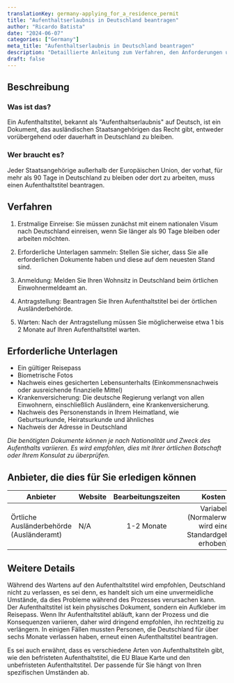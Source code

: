 ```yaml
---
translationKey: germany-applying_for_a_residence_permit
title: "Aufenthaltserlaubnis in Deutschland beantragen"
author: "Ricardo Batista"
date: "2024-06-07"
categories: ["Germany"]
meta_title: "Aufenthaltserlaubnis in Deutschland beantragen"
description: "Detaillierte Anleitung zum Verfahren, den Anforderungen und zusätzlichen Schritten für die Beantragung einer Aufenthaltserlaubnis in Deutschland."
draft: false
---
```


## Beschreibung
### Was ist das?
Ein Aufenthaltstitel, bekannt als "Aufenthaltserlaubnis" auf Deutsch, ist ein Dokument, das ausländischen Staatsangehörigen das Recht gibt, entweder vorübergehend oder dauerhaft in Deutschland zu bleiben. 

### Wer braucht es?
Jeder Staatsangehörige außerhalb der Europäischen Union, der vorhat, für mehr als 90 Tage in Deutschland zu bleiben oder dort zu arbeiten, muss einen Aufenthaltstitel beantragen.

## Verfahren
1. Erstmalige Einreise: Sie müssen zunächst mit einem nationalen Visum nach Deutschland einreisen, wenn Sie länger als 90 Tage bleiben oder arbeiten möchten.

2. Erforderliche Unterlagen sammeln: Stellen Sie sicher, dass Sie alle erforderlichen Dokumente haben und diese auf dem neuesten Stand sind.

3. Anmeldung: Melden Sie Ihren Wohnsitz in Deutschland beim örtlichen Einwohnermeldeamt an.

4. Antragstellung: Beantragen Sie Ihren Aufenthaltstitel bei der örtlichen Ausländerbehörde.

5. Warten: Nach der Antragstellung müssen Sie möglicherweise etwa 1 bis 2 Monate auf Ihren Aufenthaltstitel warten.

## Erforderliche Unterlagen
- Ein gültiger Reisepass
- Biometrische Fotos
- Nachweis eines gesicherten Lebensunterhalts (Einkommensnachweis oder ausreichende finanzielle Mittel)
- Krankenversicherung: Die deutsche Regierung verlangt von allen Einwohnern, einschließlich Ausländern, eine Krankenversicherung.
- Nachweis des Personenstands in Ihrem Heimatland, wie Geburtsurkunde, Heiratsurkunde und ähnliches
- Nachweis der Adresse in Deutschland

*Die benötigten Dokumente können je nach Nationalität und Zweck des Aufenthalts variieren. Es wird empfohlen, dies mit Ihrer örtlichen Botschaft oder Ihrem Konsulat zu überprüfen.*

## Anbieter, die dies für Sie erledigen können

| Anbieter                                    |          Website           |     Bearbeitungszeiten    |       Kosten       |
| ------------------------------------------- | -------------------------- |   :-------------: | :-------------: |
| Örtliche Ausländerbehörde (Ausländeramt) |  N/A        |   1-2 Monate     | Variabel (Normalerweise wird eine Standardgebühr erhoben) |

## Weitere Details
Während des Wartens auf den Aufenthaltstitel wird empfohlen, Deutschland nicht zu verlassen, es sei denn, es handelt sich um eine unvermeidliche Umstände, da dies Probleme während des Prozesses verursachen kann. Der Aufenthaltstitel ist kein physisches Dokument, sondern ein Aufkleber im Reisepass. Wenn Ihr Aufenthaltstitel abläuft, kann der Prozess und die Konsequenzen variieren, daher wird dringend empfohlen, ihn rechtzeitig zu verlängern. In einigen Fällen mussten Personen, die Deutschland für über sechs Monate verlassen haben, erneut einen Aufenthaltstitel beantragen.

Es sei auch erwähnt, dass es verschiedene Arten von Aufenthaltstiteln gibt, wie den befristeten Aufenthaltstitel, die EU Blaue Karte und den unbefristeten Aufenthaltstitel. Der passende für Sie hängt von Ihren spezifischen Umständen ab.